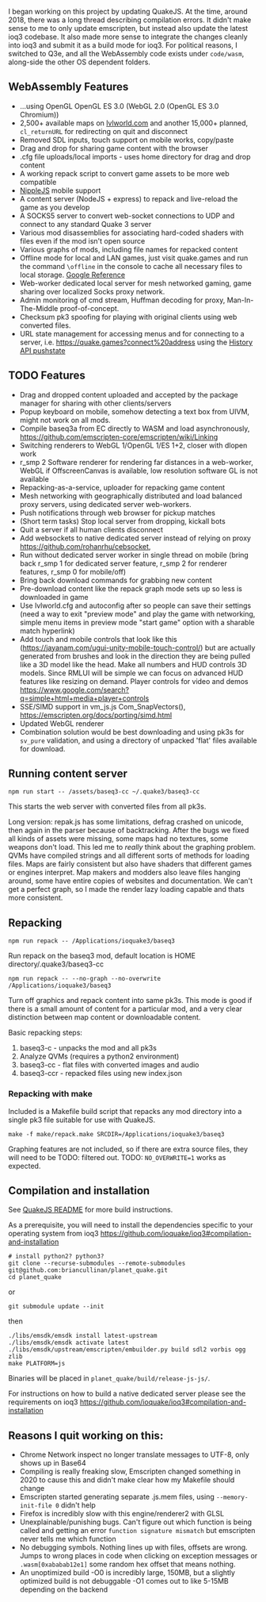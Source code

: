 
I began working on this project by updating QuakeJS. At the time, around 2018, there was a long thread describing compilation errors. It didn't make sense to me to only update emscripten, but instead also update the latest ioq3 codebase. It also made more sense to integrate the changes cleanly into ioq3 and submit it as a build mode for ioq3. For political reasons, I switched to Q3e, and all the WebAssembly code exists under `code/wasm`, along-side the other OS dependent folders.

## WebAssembly Features

  * ...using OpenGL OpenGL ES 3.0 (WebGL 2.0 (OpenGL ES 3.0 Chromium))
  * 2,500+ available maps on [lvlworld.com](https://lvlworld.com) and another 15,000+ planned, `cl_returnURL` for redirecting on quit and disconnect
  * Removed SDL inputs, touch support on mobile works, copy/paste
  * Drag and drop for sharing game content with the browser
  * .cfg file uploads/local imports - uses home directory for drag and drop content
  * A working repack script to convert game assets to be more web compatible
  * [NippleJS](https://github.com/yoannmoinet/nipplejs) mobile support
  * A content server (NodeJS + express) to repack and live-reload the game as you develop
  * A SOCKS5 server to convert web-socket connections to UDP and connect to any standard Quake 3 server
  * Various mod disassemblies for associating hard-coded shaders with files even if the mod isn't open source
  * Various graphs of mods, including file names for repacked content
  * Offline mode for local and LAN games, just visit quake.games and run the command `\offline` in the console to cache all necessary files to local storage. [Google Reference](https://developers.google.com/web/fundamentals/codelabs/offline)
  * Web-worker dedicated local server for mesh networked gaming, game sharing over localized Socks proxy network.
  * Admin monitoring of cmd stream, Huffman decoding for proxy, Man-In-The-Middle proof-of-concept.
  * Checksum pk3 spoofing for playing with original clients using web converted files.
  * URL state management for accessing menus and for connecting to a server, i.e. https://quake.games?connect%20address using the [History API pushstate](https://caniuse.com/?search=pushstate)


## TODO Features

  * Drag and dropped content uploaded and accepted by the package manager for sharing with other clients/servers
  * Popup keyboard on mobile, somehow detecting a text box from UIVM, might not work on all mods. 
  * Compile baseq3a from EC directly to WASM and load asynchronously, https://github.com/emscripten-core/emscripten/wiki/Linking
  * Switching renderers to WebGL 1/OpenGL 1/ES 1+2, closer with dlopen work
  * r_smp 2 Software renderer for rendering far distances in a web-worker, WebGL if OffscreenCanvas is available, low resolution software GL is not available
  * Repacking-as-a-service, uploader for repacking game content
  * Mesh networking with geographically distributed and load balanced proxy servers, using dedicated server web-workers.
  * Push notifications through web browser for pickup matches
  * (Short term tasks) Stop local server from dropping, kickall bots
  * Quit a server if all human clients disconnect 
  * Add websockets to native dedicated server instead of relying on proxy https://github.com/rohanrhu/cebsocket, 
  * Run without dedicated server worker in single thread on mobile (bring back r_smp 1 for dedicated server feature, r_smp 2 for renderer features, r_smp 0 for mobile/off)
  * Bring back download commands for grabbing new content
  * Pre-download content like the repack graph mode sets up so less is downloaded in game
  * Use lvlworld.cfg and autoconfig after so people can save their settings (need a way to exit "preview mode" and play the game with networking, simple menu items in preview mode "start game" option with a sharable match hyperlink)
  * Add touch and mobile controls that look like this (https://jayanam.com/ugui-unity-mobile-touch-control/) but are actually generated from brushes and look in the direction they are being pulled like a 3D model like the head. Make all numbers and HUD controls 3D models. Since RMLUI will be simple we can focus on advanced HUD  features like resizing on demand. Player controls for video and demos https://www.google.com/search?q=simple+html+media+player+controls
  * SSE/SIMD support in vm_js.js Com_SnapVectors(), https://emscripten.org/docs/porting/simd.html
  * Updated WebGL renderer
  * Combination solution would be best downloading and using pk3s for `sv_pure` validation, and using a directory of unpacked 'flat' files available for download.


## Running content server

  `npm run start -- /assets/baseq3-cc ~/.quake3/baseq3-cc`

  This starts the web server with converted files from all pk3s.

  Long version: repak.js has some limitations, defrag crashed on unicode,
  then again in the parser because of backtracking. After the bugs we fixed all
  kinds of assets were missing, some maps had no textures, some weapons don't
  load. This led me to _really_ think about the graphing problem. 
  QVMs have compiled strings and all different
  sorts of methods for loading files. Maps are fairly consistent but also have
  shaders that different games or engines interpret. Map makers and modders also
  leave files hanging around, some have entire copies of websites and
  documentation. We can't get a perfect graph, so I made the render lazy loading
  capable and thats more consistent.

## Repacking

  `npm run repack -- /Applications/ioquake3/baseq3`

  Run repack on the baseq3 mod, default location is HOME directory/.quake3/baseq3-cc

  `npm run repack -- --no-graph --no-overwrite /Applications/ioquake3/baseq3`

  Turn off graphics and repack content into same pk3s. This mode is good if there
  is a small amount of content for a particular mod, and a very clear distinction
  between map content or downloadable content.

  Basic repacking steps:

  1) baseq3-c - unpacks the mod and all pk3s
  2) Analyze QVMs (requires a python2 environment)
  3) baseq3-cc - flat files with converted images and audio
  4) baseq3-ccr - repacked files using new index.json

### Repacking with make

  Included is a Makefile build script that repacks any mod directory into a single pk3 file suitable for use with QuakeJS.

  `make -f make/repack.make SRCDIR=/Applications/ioquake3/baseq3`

  Graphing features are not included, so if there are extra source files, they will need to be TODO: filtered out. TODO: `NO_OVERWRITE=1` works as expected.

## Compilation and installation
  
  See [QuakeJS README](../QuakeJs.md) for more build instructions.

  As a prerequisite, you will need to install the dependencies specific to your
   operating system from ioq3 https://github.com/ioquake/ioq3#compilation-and-installation

  ```
  # install python2? python3?
  git clone --recurse-submodules --remote-submodules git@github.com:briancullinan/planet_quake.git
  cd planet_quake
  ```
  or 
  ```
  git submodule update --init
  ```
  then
  ```
  ./libs/emsdk/emsdk install latest-upstream
  ./libs/emsdk/emsdk activate latest
  ./libs/emsdk/upstream/emscripten/embuilder.py build sdl2 vorbis ogg zlib
  make PLATFORM=js
  ```

  Binaries will be placed in `planet_quake/build/release-js-js/`.

  For instructions on how to build a native dedicated server please see the
   requirements on ioq3 https://github.com/ioquake/ioq3#compilation-and-installation


## Reasons I quit working on this:
  - Chrome Network inspect no longer translate messages to UTF-8, only shows up in Base64
  - Compiling is really freaking slow, Emscripten changed something in 2020 to cause this and didn't make clear how my Makefile should change
  - Emscripten started generating separate .js.mem files, using `--memory-init-file 0` didn't help
  - Firefox is incredibly slow with this engine/renderer2 with GLSL
  - Unexplainable/punishing bugs. Can't figure out which function is being called and getting an error `function signature mismatch` but emscripten never tells me which function
  - No debugging symbols. Nothing lines up with files, offsets are wrong. Jumps to wrong places in code when clicking on exception messages or `.wasm[0xababab12e1]` some random hex offset that means nothing.
  - An unoptimized build -O0 is incredibly large, 150MB, but a slightly optimized build is not debuggable -O1 comes  out to like 5-15MB depending on the backend
